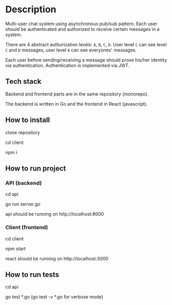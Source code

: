 # Description

Multi-user chat system using asynchronous pub/sub pattern. Each user should be authenticated and authorized to receive certain messages in a system. 

There are 4 abstract authorization levels: `A`, `B`, `C`, `D`. User level `C` can see level `C` and `D` messages, user level `A` can see everyones' messages.

Each user before sending/receiving a message should prove his/her identity via authentication. Authentication is implemented via JWT.

## Tech stack

Backend and frontend parts are in the same repository (monorepo). 

The backend is written in Go and the frontend in React (javascript).

## How to install

clone repository

cd client

npm i

## How to run project

### API (backend)

cd api

go run server.go

api should be running on http://localhost:8000

### Client (frontend)

cd client

npm start

react should be running on http://localhost:3000

## How to run tests

cd api

go test *.go (go test -v *.go for verbose mode)
